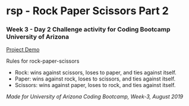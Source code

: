 # rsp - Rock Paper Scissors Part 2

### Week 3 - Day 2 Challenge activity for Coding Bootcamp University of Arizona 

[Project Demo](https://malinkamell.github.io/rsp/)

Rules for rock-paper-scissors
* Rock: wins against scissors, loses to paper, and ties against itself.
* Paper: wins against rock, loses to scissors, and ties against itself.
* Scissors: wins against paper, loses to rock, and ties against itself.

_Made for University of Arizona Coding Bootcamp, Week-3, August 2019_
